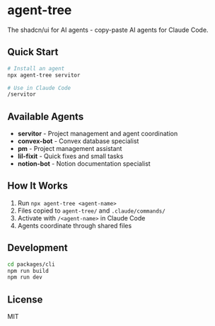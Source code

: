# agent-tree

The shadcn/ui for AI agents - copy-paste AI agents for Claude Code.

## Quick Start

```bash
# Install an agent
npx agent-tree servitor

# Use in Claude Code
/servitor
```

## Available Agents

- **servitor** - Project management and agent coordination
- **convex-bot** - Convex database specialist  
- **pm** - Project management assistant
- **lil-fixit** - Quick fixes and small tasks
- **notion-bot** - Notion documentation specialist

## How It Works

1. Run `npx agent-tree <agent-name>` 
2. Files copied to `agent-tree/` and `.claude/commands/`
3. Activate with `/<agent-name>` in Claude Code
4. Agents coordinate through shared files

## Development

```bash
cd packages/cli
npm run build
npm run dev
```

## License

MIT